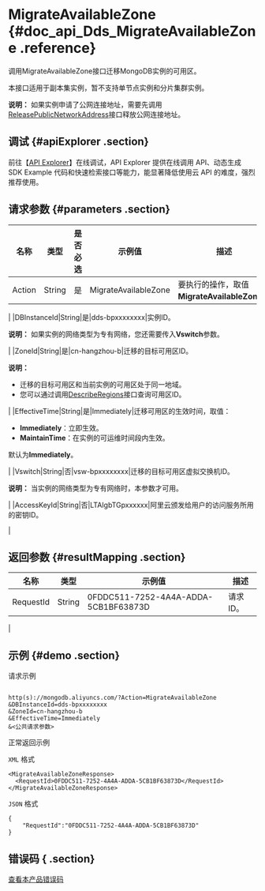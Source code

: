 # MigrateAvailableZone {#doc_api_Dds_MigrateAvailableZone .reference}

调用MigrateAvailableZone接口迁移MongoDB实例的可用区。

本接口适用于副本集实例，暂不支持单节点实例和分片集群实例。

**说明：** 如果实例申请了公网连接地址，需要先调用[ReleasePublicNetworkAddress](~~67604~~)接口释放公网连接地址。

## 调试 {#apiExplorer .section}

前往【[API Explorer](https://api.aliyun.com/#product=Dds&api=MigrateAvailableZone)】在线调试，API Explorer 提供在线调用 API、动态生成 SDK Example 代码和快速检索接口等能力，能显著降低使用云 API 的难度，强烈推荐使用。

## 请求参数 {#parameters .section}

|名称|类型|是否必选|示例值|描述|
|--|--|----|---|--|
|Action|String|是|MigrateAvailableZone|要执行的操作，取值**MigrateAvailableZone**。

 |
|DBInstanceId|String|是|dds-bpxxxxxxxx|实例ID。

 **说明：** 如果实例的网络类型为专有网络，您还需要传入**Vswitch**参数。

 |
|ZoneId|String|是|cn-hangzhou-b|迁移的目标可用区ID。

 **说明：** 

-   迁移的目标可用区和当前实例的可用区处于同一地域。
-   您可以通过调用[DescribeRegions](~~61933~~)接口查询可用区ID。

 |
|EffectiveTime|String|是|Immediately|迁移可用区的生效时间，取值：

 -   **Immediately**：立即生效。
-   **MaintainTime**：在实例的可运维时间段内生效。

 默认为**Immediately**。

 |
|Vswitch|String|否|vsw-bpxxxxxxxx|迁移的目标可用区虚拟交换机ID。

 **说明：** 当实例的网络类型为专有网络时，本参数才可用。

 |
|AccessKeyId|String|否|LTAIgbTGpxxxxxx|阿里云颁发给用户的访问服务所用的密钥ID。

 |

## 返回参数 {#resultMapping .section}

|名称|类型|示例值|描述|
|--|--|---|--|
|RequestId|String|0FDDC511-7252-4A4A-ADDA-5CB1BF63873D|请求ID。

 |

## 示例 {#demo .section}

请求示例

``` {#request_demo}

http(s)://mongodb.aliyuncs.com/?Action=MigrateAvailableZone
&DBInstanceId=dds-bpxxxxxxxx
&ZoneId=cn-hangzhou-b
&EffectiveTime=Immediately
&<公共请求参数>

```

正常返回示例

`XML` 格式

``` {#xml_return_success_demo}
<MigrateAvailableZoneResponse>
  <RequestId>0FDDC511-7252-4A4A-ADDA-5CB1BF63873D</RequestId>
</MigrateAvailableZoneResponse>

```

`JSON` 格式

``` {#json_return_success_demo}
{
	"RequestId":"0FDDC511-7252-4A4A-ADDA-5CB1BF63873D"
}
```

## 错误码 { .section}

[查看本产品错误码](https://error-center.aliyun.com/status/product/Dds)

